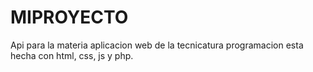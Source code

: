 # MIPROYECTO
Api para la materia aplicacion web de la tecnicatura programacion
esta hecha con html, css, js y php.